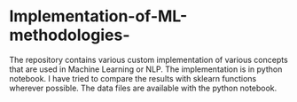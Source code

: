 # Implementation-of-ML-methodologies-

The repository contains various custom implementation of various concepts that are used in Machine Learning or NLP. 
The implementation is in python notebook. I have tried to compare the results with sklearn functions wherever possible. The data files are available with the python notebook.
